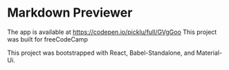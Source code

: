 # Markdown Previewer

The app is available at https://codepen.io/picklu/full/GVgGoo
This project was built for freeCodeCamp

This project was bootstrapped with React, Babel-Standalone, and Material-Ui.
